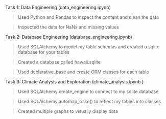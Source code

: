 Task 1: Data Engineering (data_engineering.ipynb)
  > Used Python and Pandas to inspect the content and clean the data
  
  > Inspected the data for NaNs and missing values
  
Task 2: Database Engineering (database_engineering.ipynb)
  > Used SQLAlchemy to model my table schemas and created a sqlite database for your tables
  
  > Created a database called hawaii.sqlite
  
  > Used declarative_base and create ORM classes for each table

Task 3: Climate Analysis and Exploration (climate_analysis.ipynb )
  > Used SQLAlchemy create_engine to connect to my sqlite database
  
  > Used SQLAlchemy automap_base() to reflect my tables into classes
  
  > Created multiple graphs to visually display data
